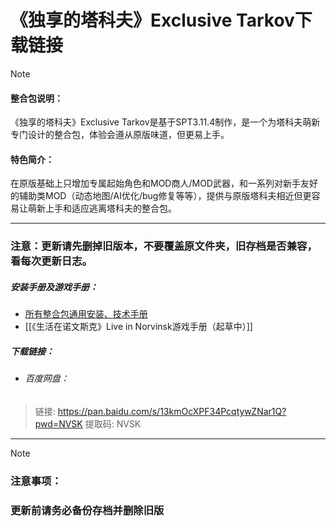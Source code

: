 
# 《独享的塔科夫》Exclusive Tarkov下载链接

> [!NOTE]
> #### 整合包说明：
> 《独享的塔科夫》Exclusive Tarkov是基于SPT3.11.4制作，是一个为塔科夫萌新专门设计的整合包，体验会遵从原版味道，但更易上手。
> 
> #### **特色简介**：
> 
> 在原版基础上只增加专属起始角色和MOD商人/MOD武器，和一系列对新手友好的辅助类MOD（动态地图/AI优化/bug修复等等），提供与原版塔科夫相近但更容易让萌新上手和适应逃离塔科夫的整合包。

---
### **注意：更新请先删掉旧版本，不要覆盖原文件夹，旧存档是否兼容，看每次更新日志。**


##### 安装手册及游戏手册：
- [所有整合包通用安装、技术手册](../②安装和技术指南/所有整合包通用安装、技术手册.md)
- [[《生活在诺文斯克》Live in Norvinsk游戏手册（起草中）]]

##### 下载链接： 
- ###### 百度网盘：
>链接: https://pan.baidu.com/s/13kmOcXPF34PcqtywZNar1Q?pwd=NVSK 提取码: NVSK


---
> [!NOTE]
> ### **注意事项**：
>### **更新前请务必备份存档并删除旧版**



